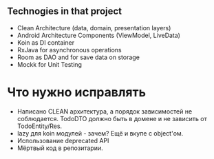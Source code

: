 ## Technogies in that project
- Clean Architecture (data, domain, presentation layers)
- Android Architecture Components (ViewModel, LiveData)
- Koin as DI container
- RxJava for asynchronous operations
- Room as DAO and for save data on storage
- Mockk for Unit Testing

# Что нужно исправлять
- Написано CLEAN архитектура, а порядок зависимостей не соблюдается. TodoDTO должно быть в домене и не зависить от TodoEntity/Res.
- lazy для koin модулей - зачем? Ещё и вкупе с object'ом.
- Использование deprecated API
- Мёртвый код в репозитарии.